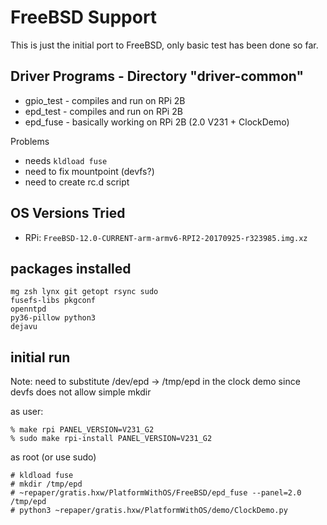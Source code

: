 # FreeBSD Support

This is just the initial port to FreeBSD, only basic test has been
done so far.

## Driver Programs - Directory "driver-common"

* gpio_test - compiles and run on RPi 2B
* epd_test - compiles and run on RPi 2B
* epd_fuse - basically working on RPi 2B (2.0 V231 + ClockDemo)

Problems
* needs `kldload fuse`
* need to fix mountpoint (devfs?)
* need to create rc.d script

## OS Versions Tried

* RPi: `FreeBSD-12.0-CURRENT-arm-armv6-RPI2-20170925-r323985.img.xz`


## packages installed

~~~
mg zsh lynx git getopt rsync sudo
fusefs-libs pkgconf
openntpd
py36-pillow python3
dejavu
~~~

## initial run

Note: need to substitute /dev/epd -> /tmp/epd in the clock demo since
devfs does not allow simple mkdir

as user:
~~~
% make rpi PANEL_VERSION=V231_G2
% sudo make rpi-install PANEL_VERSION=V231_G2
~~~


as root (or use sudo)
~~~
# kldload fuse
# mkdir /tmp/epd
# ~repaper/gratis.hxw/PlatformWithOS/FreeBSD/epd_fuse --panel=2.0 /tmp/epd
# python3 ~repaper/gratis.hxw/PlatformWithOS/demo/ClockDemo.py
~~~
